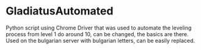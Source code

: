 # GladiatusAutomated
Python script using Chrome Driver that was used to automate the leveling process from level 1 do around 10, can be changed, the basics are there. Used on the bulgarian server with bulgarian letters, can be easily replaced.
